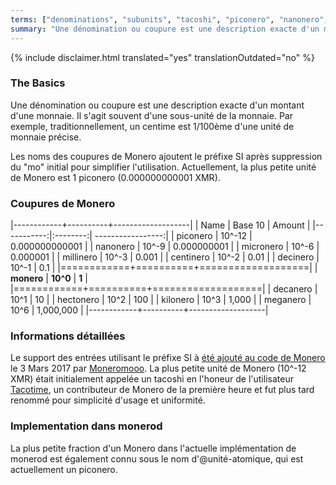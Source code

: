 ```yaml
---
terms: ["denominations", "subunits", "tacoshi", "piconero", "nanonero", "micronero", "millinero", "centinero", "decinero","decanero","hectonero","kilonero","meganero","giganero", "dénominations", "coupures", "sous-unités"]
summary: "Une dénomination ou coupure est une description exacte d'un montant d'une monnaie. Il s'agit souvent d'une sous-unité de la monnaie. Par exemple, traditionnellement, un centime est 1/100ème d'une unité de monnaie précise."
---
```


{% include disclaimer.html translated="yes" translationOutdated="no" %}
### The Basics

Une dénomination ou coupure est une description exacte d'un montant d'une monnaie. Il s'agit souvent d'une sous-unité de la monnaie. Par exemple, traditionnellement, un centime est 1/100ème d'une unité de monnaie précise.

Les noms des coupures de Monero ajoutent le préfixe SI après suppression du "mo" initial pour simplifier l'utilisation. Actuellement, la plus petite unité de Monero est 1 piconero (0.000000000001 XMR).

### Coupures de Monero

|------------+----------+-------------------|
| Name       | Base 10  | Amount            |
|-----------:|:--------:| -----------------:|
| piconero   | 10^-12   | 0.000000000001    |
| nanonero   | 10^-9    | 0.000000001       |
| micronero  | 10^-6    | 0.000001          |
| millinero  | 10^-3    | 0.001             |
| centinero  | 10^-2    | 0.01              |
| decinero   | 10^-1    | 0.1               |
|============+==========+===================|
| **monero** | **10^0** | **1**             |
|============+==========+===================|
| decanero   | 10^1     | 10                |
| hectonero  | 10^2     | 100               |
| kilonero   | 10^3     | 1,000             |
| meganero   | 10^6     | 1,000,000         |
|------------+----------+-------------------|

### Informations détaillées

Le support des entrées utilisant le préfixe SI à [été ajouté au code de Monero](https://github.com/monero-project/monero/pull/1826) le 3 Mars 2017 par [Moneromooo](https://github.com/moneromooo-monero). La plus petite unité de Monero (10^-12 XMR) était initialement appelée un tacoshi en l'honeur de l'utilisateur [Tacotime](https://bitcointalk.org/index.php?action=profile;u=19270), un contributeur de Monero de la première heure et fut plus tard renommé pour simplicité d'usage et uniformité.

### Implementation dans monerod

La plus petite fraction d'un Monero dans l'actuelle implémentation de monerod est également connu sous le nom d'@unité-atomique, qui est actuellement un piconero.
